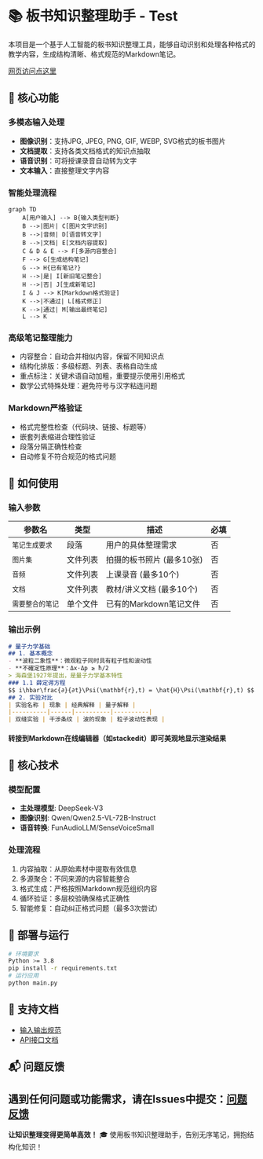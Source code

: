# 📚 板书知识整理助手 - Test
本项目是一个基于人工智能的板书知识整理工具，能够自动识别和处理各种格式的教学内容，生成结构清晰、格式规范的Markdown笔记。

 [网页访问点这里](https://udify.app/workflow/bC0JxE2hEysJrW8w)
## 🌟 核心功能
### 多模态输入处理
- **图像识别**：支持JPG, JPEG, PNG, GIF, WEBP, SVG格式的板书图片
- **文档提取**：支持各类文档格式的知识点抽取
- **语音识别**：可将授课录音自动转为文字
- **文本输入**：直接整理文字内容
### 智能处理流程
```mermaid
graph TD
    A[用户输入] --> B{输入类型判断}
    B -->|图片| C[图片文字识别]
    B -->|音频| D[语音转文字]
    B -->|文档| E[文档内容提取]
    C & D & E --> F[多源内容整合]
    F --> G[生成结构笔记]
    G --> H{已有笔记?}
    H -->|是| I[新旧笔记整合]
    H -->|否| J[生成新笔记]
    I & J --> K[Markdown格式验证]
    K -->|不通过| L[格式修正]
    K -->|通过| M[输出最终笔记]
    L --> K
```
### 高级笔记整理能力
- 内容整合：自动合并相似内容，保留不同知识点
- 结构化排版：多级标题、列表、表格自动生成
- 重点标注：关键术语自动加粗，重要提示使用引用格式
- 数学公式特殊处理：避免符号与汉字粘连问题
### Markdown严格验证
- 格式完整性检查（代码块、链接、标题等）
- 嵌套列表缩进合理性验证
- 段落分隔正确性检查
- 自动修复不符合规范的格式问题
## 🚀 如何使用
### 输入参数
| 参数名 | 类型 | 描述 | 必填 |
|--------|------|------|------|
| `笔记生成要求` | 段落 | 用户的具体整理需求 | 否 |
| `图片集` | 文件列表 | 拍摄的板书照片 (最多10张) | 否 |
| `音频` | 文件列表 | 上课录音 (最多10个) | 否 |
| `文档` | 文件列表 | 教材/讲义文档 (最多10个) | 否 |
| `需要整合的笔记` | 单个文件 | 已有的Markdown笔记文件 | 否 |
### 输出示例
```markdown
# 量子力学基础
## 1. 基本概念
- **波粒二象性**：微观粒子同时具有粒子性和波动性
- **不確定性原理**：Δx·Δp ≥ ħ/2
> 海森堡1927年提出，是量子力学基本特性
### 1.1 薛定谔方程
$$ i\hbar\frac{∂}{∂t}\Psi(\mathbf{r},t) = \hat{H}\Psi(\mathbf{r},t) $$
## 2. 实验对比
| 实验名称 | 现象 | 经典解释 | 量子解释 |
|----------|------|----------|----------|
| 双缝实验 | 干涉条纹 | 波的现象 | 粒子波动性表现 |
```
#### 转接到Markdown在线编辑器（如stackedit）即可美观地显示渲染结果
## 🧠 核心技术
### 模型配置
- **主处理模型**: DeepSeek-V3
- **图像识别**: Qwen/Qwen2.5-VL-72B-Instruct
- **语音转换**: FunAudioLLM/SenseVoiceSmall
### 处理流程
1. 内容抽取：从原始素材中提取有效信息
2. 多源聚合：不同来源的内容智能整合
3. 格式生成：严格按照Markdown规范组织内容
4. 循环验证：多层校验确保格式正确性
5. 智能修复：自动纠正格式问题（最多3次尝试）
## 🔧 部署与运行
```bash
# 环境要求
Python >= 3.8
pip install -r requirements.txt
# 运行应用
python main.py
```
## 📄 支持文档
- [输入输出规范](docs/IO_SPECS.md)
- [API接口文档](docs/API.md)
## 📬 问题反馈
遇到任何问题或功能需求，请在Issues中提交：[问题反馈](https://github.com/MingASA/blackboard-note-maker/issues)
---
**让知识整理变得更简单高效！** 🎓 使用板书知识整理助手，告别无序笔记，拥抱结构化知识！
